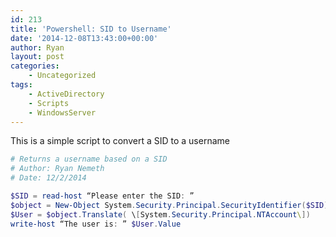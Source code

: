 ```yaml
---
id: 213
title: 'Powershell: SID to Username'
date: '2014-12-08T13:43:00+00:00'
author: Ryan
layout: post
categories:
    - Uncategorized
tags:
    - ActiveDirectory
    - Scripts
    - WindowsServer
---
```


This is a simple script to convert a SID to a username

~~~Powershell
# Returns a username based on a SID
# Author: Ryan Nemeth
# Date: 12/2/2014

$SID = read-host “Please enter the SID: ”
$object = New-Object System.Security.Principal.SecurityIdentifier($SID)
$User = $object.Translate( \[System.Security.Principal.NTAccount\])
write-host “The user is: ” $User.Value
~~~